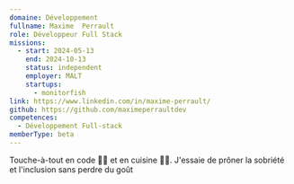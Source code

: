 ```yaml
---
domaine: Développement
fullname: Maxime  Perrault
role: Développeur Full Stack
missions:
  - start: 2024-05-13
    end: 2024-10-13
    status: independent
    employer: MALT
    startups:
      - monitorfish
link: https://www.linkedin.com/in/maxime-perrault/
github: https://github.com/maximeperraultdev
competences:
  - Développement Full-stack
memberType: beta
---
```

Touche-à-tout en code 🧑‍💻 et en cuisine 🧑‍🍳. J'essaie de prôner la sobriété et l'inclusion sans perdre du goût 

